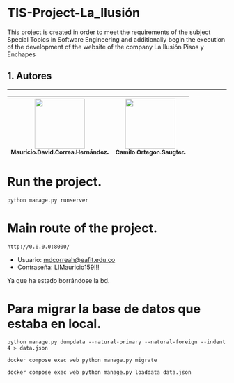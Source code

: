 # TIS-Project-La_Ilusión
This project is created in order to meet the requirements of the subject Special Topics in Software Engineering and additionally begin the execution of the development of the website of the company La Ilusión Pisos y Enchapes

## 1. Autores
---
[<img src="https://avatars.githubusercontent.com/u/81777898?s=400&u=2eeba9c363f9c474c7fb419ef36562e2d2b6b866&v=4" width=115><br><sub>Mauricio David Correa Hernández.</sub>](https://github.com/MauricioDCH) | [<img src="https://avatars.githubusercontent.com/u/88986744?v=4" width=115><br><sub>Camilo Ortegon Saugter.</sub>](https://github.com/cortegons) |  
| :----------------------------------------------------------------------------------------------------------------------------------------------------------------------------------------------------------: |:----------------------------------------------------------------------------------------------------------------------------------------------------------------------------------------------------------: |

# Run the project.

```bash
python manage.py runserver
```

# Main route of the project.
```bash
http://0.0.0.0:8000/
```

- Usuario: mdcorreah@eafit.edu.co
- Contraseña: LIMauricio159!!!

Ya que ha estado borrándose la bd.

# Para migrar la base de datos que estaba en local.

```
python manage.py dumpdata --natural-primary --natural-foreign --indent 4 > data.json
```

```
docker compose exec web python manage.py migrate
```

```
docker compose exec web python manage.py loaddata data.json
```